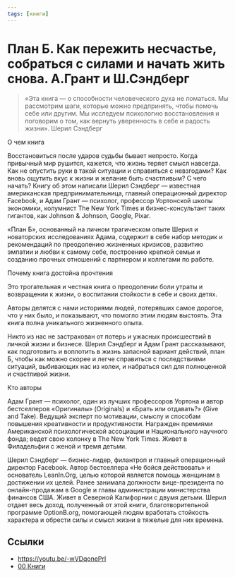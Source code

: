 ```yaml
---
tags: [книги]
---
```

# План Б. Как пережить несчастье, собраться с силами и начать жить снова. А.Грант и Ш.Сэндберг

> «Эта книга — о способности человеческого духа не ломаться. Мы рассмотрим шаги, которые можно предпринять, чтобы помочь себе или другим. Мы исследуем психологию восстановления и поговорим о том, как вернуть уверенность в себе и радость жизни». Шерил Сэндберг

О чем книга

Восстановиться после ударов судьбы бывает непросто. Когда привычный мир рушится, кажется, что жизнь теряет смысл навсегда. Как не опустить руки в такой ситуации и справиться с невзгодами? Как вновь ощутить вкус к жизни и желание быть счастливым? С чего начать? Книгу об этом написали Шерил Сэндберг — известная американская предпринимательница, главный операционный директор Facebook, и Адам Грант — психолог, профессор Уортонской школы экономики, колумнист The New York Times и бизнес-консультант таких гигантов, как Johnson & Johnson, Google, Pixar.

«План Б», основанный на личном трагическом опыте Шерил и новаторских исследованиях Адама, содержит в себе набор методик и рекомендаций по преодолению жизненных кризисов, развитию эмпатии и любви к самому себе, построению крепкой семьи и созданию прочных отношений с партнером и коллегами по работе.

Почему книга достойна прочтения

Это трогательная и честная книга о преодолении боли утраты и возвращении к жизни, о воспитании стойкости в себе и своих детях.

Авторы делятся с нами историями людей, потерявших самое дорогое, что у них было, и показывают, что помогло этим людям выстоять. Эта книга полна уникального жизненного опыта.

Никто из нас не застрахован от потерь и ужасных происшествий в личной жизни и бизнесе. Шерил Сэндберг и Адам Грант рассказывают, как подготовить и воплотить в жизнь запасной вариант действий, план Б, чтобы как можно скорее и легче справиться с последствиями ситуаций, выбивающих нас из колеи, и набраться сил для полноценной и счастливой жизни.

Кто авторы

Адам Грант — психолог, один из лучших профессоров Уортона и автор бестселлеров «Оригиналы» (Originals) и «Брать или отдавать?» (Give and Take). Ведущий эксперт по мотивации, смыслу и способам повышения креативности и продуктивности. Награжден премиями Американской психологической ассоциации и Национального научного фонда; ведет свою колонку в The New York Times. Живет в Филадельфии с женой и тремя детьми.

Шерил Сэндберг — бизнес-лидер, филантроп и главный операционный директор Facebook. Автор бестселлера «Не бойся действовать» и основатель LeanIn.Org, целью которой является помощь женщинам в достижении их целей. Ранее занимала должности вице-президента по онлайн-продажам в Google и главы администрации министерства финансов США. Живет в Северной Калифорнии с двумя детьми. Шерил отдает весь доход, полученный от этой книги, благотворительной программе OptionB.org, помогающей людям вработать стойкость характера и обрести силы и смысл жизни в тяжелые для них времена.

## Ссылки

* https://youtu.be/-wVDqonePrI
* [00 Книги](00%20%D0%9A%D0%BD%D0%B8%D0%B3%D0%B8.md)